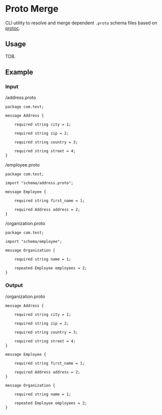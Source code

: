 # Proto Merge
CLI utility to resolve and merge dependent `.proto` schema files based on [protoc](https://github.com/protocolbuffers/protobuf).

## Usage
TDB.

## Example

### Input
/address.proto

    package com.test;

    message Address {

        required string city = 1;

        required string zip = 2;

        required string country = 3;

        required string street = 4;
    }
/employee.proto

    package com.test;

    import "schema/address.proto";

    message Employee {

        required string first_name = 1;

        required Address address = 2;
    }
/organization.proto

    package com.test;

    import "schema/employee";

    message Organization {

        required string name = 1;

        repeated Employee employees = 2;
    }
### Output
/organization.proto

    message Address {

        required string city = 1;

        required string zip = 2;

        required string country = 3;

        required string street = 4;
    }

    message Employee {

        required string first_name = 1;

        required Address address = 2;
    }
    
    message Organization {

        required string name = 1;

        repeated Employee employees = 2;
    }
